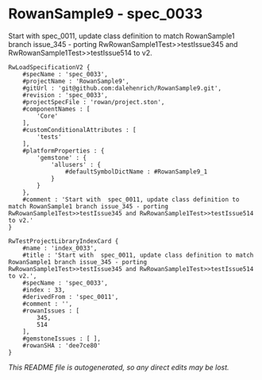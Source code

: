 # RowanSample9 - spec_0033
Start with  spec_0011, update class definition to match RowanSample1 branch issue_345 - porting RwRowanSample1Test>>testIssue345 and RwRowanSample1Test>>testIssue514 to v2.
```
RwLoadSpecificationV2 {
	#specName : 'spec_0033',
	#projectName : 'RowanSample9',
	#gitUrl : 'git@github.com:dalehenrich/RowanSample9.git',
	#revision : 'spec_0033',
	#projectSpecFile : 'rowan/project.ston',
	#componentNames : [
		'Core'
	],
	#customConditionalAttributes : [
		'tests'
	],
	#platformProperties : {
		'gemstone' : {
			'allusers' : {
				#defaultSymbolDictName : #RowanSample9_1
			}
		}
	},
	#comment : 'Start with  spec_0011, update class definition to match RowanSample1 branch issue_345 - porting RwRowanSample1Test>>testIssue345 and RwRowanSample1Test>>testIssue514 to v2.'
}

RwTestProjectLibraryIndexCard {
	#name : 'index_0033',
	#title : 'Start with  spec_0011, update class definition to match RowanSample1 branch issue_345 - porting RwRowanSample1Test>>testIssue345 and RwRowanSample1Test>>testIssue514 to v2.',
	#specName : 'spec_0033',
	#index : 33,
	#derivedFrom : 'spec_0011',
	#comment : '',
	#rowanIssues : [
		345,
		514
	],
	#gemstoneIssues : [ ],
	#rowanSHA : 'dee7ce80'
}
```

*This README file is autogenerated, so any direct edits may be lost.*
